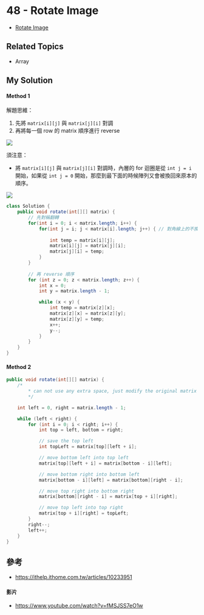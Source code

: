 # 48 - Rotate Image

* [Rotate Image](https://leetcode.com/explore/interview/card/top-interview-questions-easy/92/array/770/)

## Related Topics
* Array

## My Solution
#### Method 1
解題思維：
1. 先將 `matrix[i][j]` 與 `matrix[j][i]` 對調
2. 再將每一個 row 的 matrix 順序進行 reverse

![](/images/LeetCode/48-1.png)

須注意：
* 將 `matrix[i][j]` 與 `matrix[j][i]` 對調時，內層的 for 迴圈是從 `int j = i` 開始，如果從 `int j = 0` 開始，那麼到最下面的時候陣列又會被換回來原本的順序。

![](/images/LeetCode/48-2.png)

```java
class Solution {
    public void rotate(int[][] matrix) {
        // 先對稱翻轉
		for(int i = 0; i < matrix.length; i++) {
			for(int j = i; j < matrix[i].length; j++) { // 對角線上的不換
				
				int temp = matrix[i][j];
				matrix[i][j] = matrix[j][i];
				matrix[j][i] = temp;
			}
		}
		
		// 再 reverse 順序
		for (int z = 0; z < matrix.length; z++) {
			int x = 0;
			int y = matrix.length - 1;

			while (x < y) {
				int temp = matrix[z][x];
				matrix[z][x] = matrix[z][y];
				matrix[z][y] = temp;
				x++;
				y--;
			}
		}
    }
}
```

#### Method 2
```java
public void rotate(int[][] matrix) {
	/*
		* can not use any extra space, just modify the original matrix
		*/

	int left = 0, right = matrix.length - 1;

	while (left < right) {
		for (int i = 0; i < right; i++) {
			int top = left, bottom = right;

			// save the top left
			int topLeft = matrix[top][left + i];

			// move bottom left into top left
			matrix[top][left + i] = matrix[bottom - i][left];

			// move bottom right into bottom left
			matrix[bottom - i][left] = matrix[bottom][right - i];

			// move top right into bottom right
			matrix[bottom][right - i] = matrix[top + i][right];

			// move top left into top right
			matrix[top + i][right] = topLeft;
		}
		right--;
		left++;
	}
}
```

## 參考
* https://ithelp.ithome.com.tw/articles/10233951

#### 影片
* https://www.youtube.com/watch?v=fMSJSS7eO1w